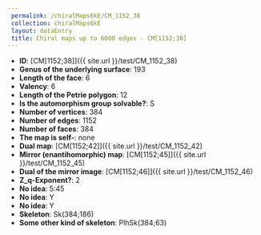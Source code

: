 ```yaml
--- 
 permalink: /chiralMaps6kE/CM_1152_38 
 collection: chiralMaps6kE
 layout: dataEntry
 title: Chiral maps up to 6000 edges - CM[1152;38]
---
```


- **ID**: [CM[1152;38]]({{ site.url }}/test/CM_1152_38)
- **Genus of the underlying surface**: 193
- **Length of the face**: 6
- **Valency**: 6
- **Length of the Petrie polygon**: 12
- **Is the automorphism group solvable?**: S
- **Number of vertices**: 384
- **Number of edges**: 1152
- **Number of faces**: 384
- **The map is self-**: none
- **Dual map**: [CM[1152;42]]({{ site.url }}/test/CM_1152_42)
- **Mirror (enantihomorphic) map**: [CM[1152;45]]({{ site.url }}/test/CM_1152_45)
- **Dual of the mirror image**: [CM[1152;46]]({{ site.url }}/test/CM_1152_46)
- **Z_q-Exponent?**: 2
- **No idea**:  5:45
- **No idea**: Y
- **No idea**: Y
- **Skeleton**: Sk(384;186)
- **Some other kind of skeleton**: PlhSk(384;63)

